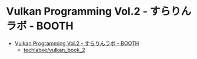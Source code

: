 # Vulkan Programming Vol.2 - すらりんラボ - BOOTH

- [Vulkan Programming Vol.2 - すらりんラボ - BOOTH](https://booth.pm/ja/items/1572740)
  - [techlabxe/vulkan_book_2](https://github.com/techlabxe/vulkan_book_2)
